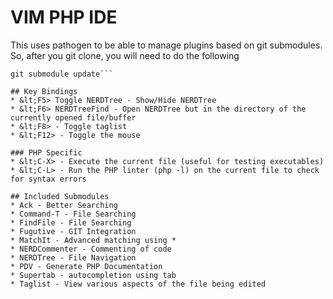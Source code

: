 # VIM PHP IDE 

This uses pathogen to be able to manage plugins based on git submodules.  So, after you git clone, you will need to do the following
```git submodule init
git submodule update```

## Key Bindings
* &lt;F5> Toggle NERDTree - Show/Hide NERDTree
* &lt;F6> NERDTreeFind - Open NERDTree but in the directory of the currently opened file/buffer
* &lt;F8> - Toggle taglist
* &lt;F12> - Toggle the mouse

### PHP Specific
* &lt;C-X> - Execute the current file (useful for testing executables)
* &lt;C-L> - Run the PHP linter (php -l) on the current file to check for syntax errors

## Included Submodules
* Ack - Better Searching
* Command-T - File Searching
* FindFile - File Searching
* Fugutive - GIT Integration
* MatchIt - Advanced matching using *
* NERDCommenter - Commenting of code
* NERDTree - File Navigation
* PDV - Generate PHP Documentation
* Supertab - autocompletion using tab
* Taglist - View various aspects of the file being edited
